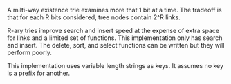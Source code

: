 A milti-way existence trie examines more that 1 bit at a time. The tradeoff
is that for each R bits considered, tree nodes contain 2^R links.

R-ary tries improve search and insert speed at the expense of extra space
for links and a limited set of functions. This implementation only has
search and insert. The delete, sort, and select functions can be written
but they will perform poorly.

This implementation uses variable length strings as keys. It assumes no
key is a prefix for another.
